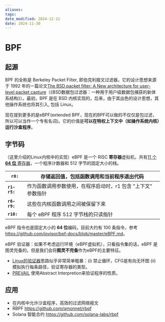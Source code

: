 ```yaml
---
aliases: 
tags: 
date_modified: 2024-12-11
date: 2024-11-30
---
```


# BPF

## 起源

 BPF 的全称是 Berkeley Packet Filter, 即伯克利报文过滤器，它的设计思想来源于 1992 年的一篇论文[The BSD packet filter: A New architecture for user-level packet capture](https://www.tcpdump.org/papers/bpf-usenix93.pdf)（《BSD数据包过滤器：一种用于用户级数据包捕获的新体系结构》）。最初，BPF 是在 BSD 内核实现的，后来，由于其出色的设计思想，其他操作系统也将其引入, 包括 Linux。

现在提到更多的是eBPF(extended BPF，现在的BPF可以做的不仅仅是包过滤，所以可以当作一个专有名词)。它的价值是**可以在特权上下文中（如操作系统内核）运行沙盒程序**。

## 字节码

（这里介绍的Linux内核中的实现）eBPF 是一个 RISC **寄存器**虚拟机，共有[11 个 **64 位** 寄存器](https://github.com/torvalds/linux/blob/3d54351c64e8f9794e8838196036a2de3d752fce/include/uapi/linux/bpf.h#L60)，一个程序计数器和 512 字节的固定大小的栈。

| **`r0:`**    | 存储返回值，包括函数调用和当前程序退出代码                   |
| ------------ | ------------------------------------------------------------ |
| **`r1-r5:`** | 作为函数调用参数使用，在程序启动时，r1 包含 "上下文" 参数指针 |
| **`r6-r9:`** | 这些在内核函数调用之间被保留下来                             |
| **`r10:`**   | 每个 eBPF 程序 512 字节栈的只读指针                          |

eBPF 指令也是固定大小的 **64 位**编码，目前大约有 100 条指令，参考<https://github.com/iovisor/bpf-docs/blob/master/eBPF.md>。

eBPF 验证器：如果不考虑运行环境（eBPF虚拟机），只看指令集的话，eBPF 是图灵完备的。但是我们会将**图灵不完备**作为eBPF的主要特征。

- [Linux的验证器](https://www.kernel.org/doc/html/v5.18/bpf/verifier.html)思路似乎非常简单粗暴：(i) 禁止循环，CFG是有向无环图 (ii) 模拟执行每条路径，验证寄存器的类型。
- [PREVAIL](https://vbpf.github.io/) 使用Abstract Interpretion来验证程序的性质。

## 应用

- 在内核中允许沙盒程序，高效的过滤网络报文
- RBPF <https://github.com/qmonnet/rbpf>
- Solana 智能合约 <https://github.com/solana-labs/rbpf>
